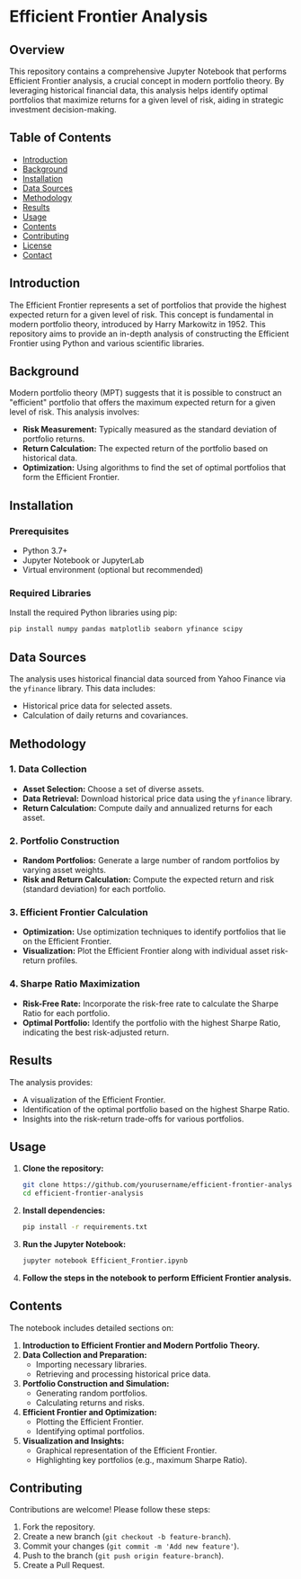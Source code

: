 

# Efficient Frontier Analysis

## Overview

This repository contains a comprehensive Jupyter Notebook that performs Efficient Frontier analysis, a crucial concept in modern portfolio theory. By leveraging historical financial data, this analysis helps identify optimal portfolios that maximize returns for a given level of risk, aiding in strategic investment decision-making.

## Table of Contents

- [Introduction](#introduction)
- [Background](#background)
- [Installation](#installation)
- [Data Sources](#data-sources)
- [Methodology](#methodology)
- [Results](#results)
- [Usage](#usage)
- [Contents](#contents)
- [Contributing](#contributing)
- [License](#license)
- [Contact](#contact)

## Introduction

The Efficient Frontier represents a set of portfolios that provide the highest expected return for a given level of risk. This concept is fundamental in modern portfolio theory, introduced by Harry Markowitz in 1952. This repository aims to provide an in-depth analysis of constructing the Efficient Frontier using Python and various scientific libraries.

## Background

Modern portfolio theory (MPT) suggests that it is possible to construct an "efficient" portfolio that offers the maximum expected return for a given level of risk. This analysis involves:

- **Risk Measurement:** Typically measured as the standard deviation of portfolio returns.
- **Return Calculation:** The expected return of the portfolio based on historical data.
- **Optimization:** Using algorithms to find the set of optimal portfolios that form the Efficient Frontier.

## Installation

### Prerequisites

- Python 3.7+
- Jupyter Notebook or JupyterLab
- Virtual environment (optional but recommended)

### Required Libraries

Install the required Python libraries using pip:

```bash
pip install numpy pandas matplotlib seaborn yfinance scipy
```

## Data Sources

The analysis uses historical financial data sourced from Yahoo Finance via the `yfinance` library. This data includes:

- Historical price data for selected assets.
- Calculation of daily returns and covariances.

## Methodology

### 1. Data Collection
- **Asset Selection:** Choose a set of diverse assets.
- **Data Retrieval:** Download historical price data using the `yfinance` library.
- **Return Calculation:** Compute daily and annualized returns for each asset.

### 2. Portfolio Construction
- **Random Portfolios:** Generate a large number of random portfolios by varying asset weights.
- **Risk and Return Calculation:** Compute the expected return and risk (standard deviation) for each portfolio.

### 3. Efficient Frontier Calculation
- **Optimization:** Use optimization techniques to identify portfolios that lie on the Efficient Frontier.
- **Visualization:** Plot the Efficient Frontier along with individual asset risk-return profiles.

### 4. Sharpe Ratio Maximization
- **Risk-Free Rate:** Incorporate the risk-free rate to calculate the Sharpe Ratio for each portfolio.
- **Optimal Portfolio:** Identify the portfolio with the highest Sharpe Ratio, indicating the best risk-adjusted return.

## Results

The analysis provides:
- A visualization of the Efficient Frontier.
- Identification of the optimal portfolio based on the highest Sharpe Ratio.
- Insights into the risk-return trade-offs for various portfolios.

## Usage

1. **Clone the repository:**
   ```bash
   git clone https://github.com/yourusername/efficient-frontier-analysis.git
   cd efficient-frontier-analysis
   ```

2. **Install dependencies:**
   ```bash
   pip install -r requirements.txt
   ```

3. **Run the Jupyter Notebook:**
   ```bash
   jupyter notebook Efficient_Frontier.ipynb
   ```

4. **Follow the steps in the notebook to perform Efficient Frontier analysis.**

## Contents

The notebook includes detailed sections on:

1. **Introduction to Efficient Frontier and Modern Portfolio Theory.**
2. **Data Collection and Preparation:**
   - Importing necessary libraries.
   - Retrieving and processing historical price data.
3. **Portfolio Construction and Simulation:**
   - Generating random portfolios.
   - Calculating returns and risks.
4. **Efficient Frontier and Optimization:**
   - Plotting the Efficient Frontier.
   - Identifying optimal portfolios.
5. **Visualization and Insights:**
   - Graphical representation of the Efficient Frontier.
   - Highlighting key portfolios (e.g., maximum Sharpe Ratio).

## Contributing

Contributions are welcome! Please follow these steps:

1. Fork the repository.
2. Create a new branch (`git checkout -b feature-branch`).
3. Commit your changes (`git commit -m 'Add new feature'`).
4. Push to the branch (`git push origin feature-branch`).
5. Create a Pull Request.
